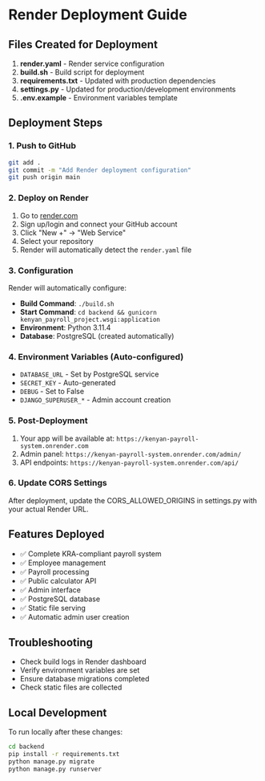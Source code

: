 # Render Deployment Guide

## Files Created for Deployment

1. **render.yaml** - Render service configuration
2. **build.sh** - Build script for deployment
3. **requirements.txt** - Updated with production dependencies
4. **settings.py** - Updated for production/development environments
5. **.env.example** - Environment variables template

## Deployment Steps

### 1. Push to GitHub
```bash
git add .
git commit -m "Add Render deployment configuration"
git push origin main
```

### 2. Deploy on Render
1. Go to [render.com](https://render.com)
2. Sign up/login and connect your GitHub account
3. Click "New +" → "Web Service"
4. Select your repository
5. Render will automatically detect the `render.yaml` file

### 3. Configuration
Render will automatically configure:
- **Build Command**: `./build.sh`
- **Start Command**: `cd backend && gunicorn kenyan_payroll_project.wsgi:application`
- **Environment**: Python 3.11.4
- **Database**: PostgreSQL (created automatically)

### 4. Environment Variables (Auto-configured)
- `DATABASE_URL` - Set by PostgreSQL service
- `SECRET_KEY` - Auto-generated
- `DEBUG` - Set to False
- `DJANGO_SUPERUSER_*` - Admin account creation

### 5. Post-Deployment
1. Your app will be available at: `https://kenyan-payroll-system.onrender.com`
2. Admin panel: `https://kenyan-payroll-system.onrender.com/admin/`
3. API endpoints: `https://kenyan-payroll-system.onrender.com/api/`

### 6. Update CORS Settings
After deployment, update the CORS_ALLOWED_ORIGINS in settings.py with your actual Render URL.

## Features Deployed
- ✅ Complete KRA-compliant payroll system
- ✅ Employee management
- ✅ Payroll processing
- ✅ Public calculator API
- ✅ Admin interface
- ✅ PostgreSQL database
- ✅ Static file serving
- ✅ Automatic admin user creation

## Troubleshooting
- Check build logs in Render dashboard
- Verify environment variables are set
- Ensure database migrations completed
- Check static files are collected

## Local Development
To run locally after these changes:
```bash
cd backend
pip install -r requirements.txt
python manage.py migrate
python manage.py runserver
```